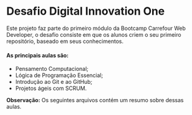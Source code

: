 # Desafio Digital Innovation One

Este projeto faz parte do primeiro módulo da Bootcamp Carrefour Web Developer, o desafio consiste em que os alunos criem o seu primeiro repositório, baseado em seus conhecimentos.

#### As principais aulas são:

- Pensamento Computacional;
- Lógica de Programação Essencial;
- Introdução ao Git e ao GitHub;
- Projetos ágeis com SCRUM.



**Observação:** Os seguintes arquivos contém um resumo sobre dessas aulas.
